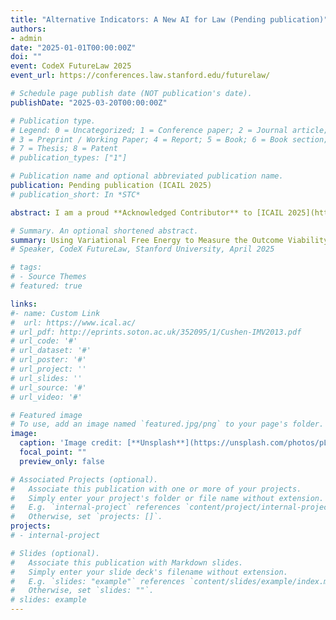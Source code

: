 ```yaml
---
title: "Alternative Indicators: A New AI for Law (Pending publication)"
authors:
- admin
date: "2025-01-01T00:00:00Z"
doi: ""
event: CodeX FutureLaw 2025
event_url: https://conferences.law.stanford.edu/futurelaw/

# Schedule page publish date (NOT publication's date).
publishDate: "2025-03-20T00:00:00Z"

# Publication type.
# Legend: 0 = Uncategorized; 1 = Conference paper; 2 = Journal article;
# 3 = Preprint / Working Paper; 4 = Report; 5 = Book; 6 = Book section;
# 7 = Thesis; 8 = Patent
# publication_types: ["1"]

# Publication name and optional abbreviated publication name.
publication: Pending publication (ICAIL 2025)
# publication_short: In *STC*

abstract: I am a proud **Acknowledged Contributor** to [ICAIL 2025](https://sites.northwestern.edu/icail2025/). where I lent my expertise in technical research, engineering insights, and LLM model evaluation.

# Summary. An optional shortened abstract.
summary: Using Variational Free Energy to Measure the Outcome Viability of Legal Cases. 
# Speaker, CodeX FutureLaw, Stanford University, April 2025

# tags:
# - Source Themes
# featured: true

links:
#- name: Custom Link
#  url: https://www.ical.ac/
# url_pdf: http://eprints.soton.ac.uk/352095/1/Cushen-IMV2013.pdf
# url_code: '#'
# url_dataset: '#'
# url_poster: '#'
# url_project: ''
# url_slides: ''
# url_source: '#'
# url_video: '#'

# Featured image
# To use, add an image named `featured.jpg/png` to your page's folder. 
image:
  caption: 'Image credit: [**Unsplash**](https://unsplash.com/photos/pLCdAaMFLTE)'
  focal_point: ""
  preview_only: false

# Associated Projects (optional).
#   Associate this publication with one or more of your projects.
#   Simply enter your project's folder or file name without extension.
#   E.g. `internal-project` references `content/project/internal-project/index.md`.
#   Otherwise, set `projects: []`.
projects:
# - internal-project

# Slides (optional).
#   Associate this publication with Markdown slides.
#   Simply enter your slide deck's filename without extension.
#   E.g. `slides: "example"` references `content/slides/example/index.md`.
#   Otherwise, set `slides: ""`.
# slides: example
---
```


<!-- {{% alert note %}}
Click the *Cite* button above to demo the feature to enable visitors to import publication metadata into their reference management software.
{{% /alert %}}

{{% alert note %}}
Click the *Slides* button above to demo academia's Markdown slides feature.
{{% /alert %}}

Supplementary notes can be added here, including [code and math](https://sourcethemes.com/academic/docs/writing-markdown-latex/).
 -->
